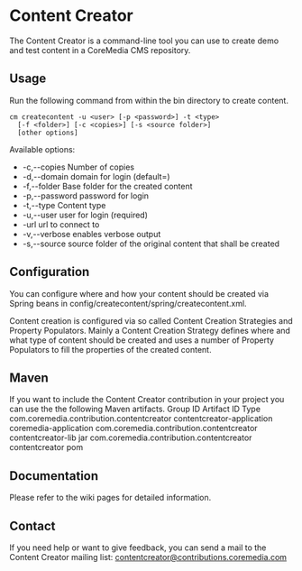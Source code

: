 Content Creator
===============

The Content Creator is a command-line tool you can use to create demo and test content in a CoreMedia CMS repository.


Usage
-----

Run the following command from within the bin directory to create content.

    cm createcontent -u <user> [-p <password>] -t <type>
      [-f <folder>] [-c <copies>] [-s <source folder>]
      [other options]

Available options:
*    -c,--copies <arg> 	Number of copies
*    -d,--domain <domain name> 	domain for login (default=<builtin>)
*    -f,--folder <arg> 	Base folder for the created content
*    -p,--password <password> 	password for login
*    -t,--type <arg> 	Content type
*    -u,--user <user name> 	user for login (required)
*    -url <ior url> 	url to connect to
*    -v,--verbose 	enables verbose output
*    -s,--source 	source folder of the original content that shall be created


Configuration
-------------

You can configure where and how your content should be created via Spring beans in
    config/createcontent/spring/createcontent.xml.

Content creation is configured via so called Content Creation Strategies and Property Populators.
Mainly a Content Creation Strategy defines where and what type of content should be created and uses a number of
Property Populators to fill the properties of the created content.


Maven
-----

If you want to include the Content Creator contribution in your project you can use the the following Maven artifacts.
Group ID 	Artifact ID 	Type
com.coremedia.contribution.contentcreator 	contentcreator-application 	coremedia-application
com.coremedia.contribution.contentcreator 	contentcreator-lib 	jar
com.coremedia.contribution.contentcreator 	contentcreator 	pom


Documentation
-------------

Please refer to the wiki pages for detailed information.


Contact
-------

If you need help or want to give feedback, you can send a mail to the Content Creator mailing list:
contentcreator@contributions.coremedia.com